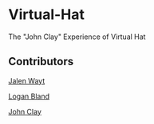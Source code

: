 # Virtual-Hat

The "John Clay" Experience of Virtual Hat

## Contributors

[Jalen Wayt](https://github.com/iJMW)

[Logan Bland](https://github.com/Logan31and)

[John Clay](https://github.com/48fan48)
